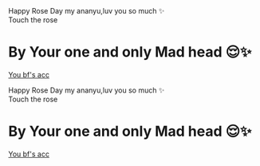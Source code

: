 <!DOCTYPE html>
<html lang="en">
<head>
    <meta charset="UTF-8">
    <meta name="viewport" content="width=device-width, initial-scale=1.0">
    <link rel="stylesheet" href="./style.css">
    <title>Hey Hey ✨</title>
    <link rel="icon" type="img/jpg" href="https://c4.wallpaperflare.com/wallpaper/812/187/770/kimi-no-na-wa-tachibana-taki-miyamizu-mitsuha-anime-wallpaper-preview.jpg">

</head>
<body>
  
<div class="rose">
  <div class="petal"></div>
  <div class="petal"></div>
  <div class="petal"></div>
  <div class="petal"></div>
  <div class="petal"></div>
  <div class="petal"></div>
  <div class="petal"></div>
  <div class="petal"></div>
  <div class="petal"></div>
  <div class="petal"></div>
  <div class="petal"></div>
  <div class="petal"></div>
  <div class="petal"></div>
  <div class="petal"></div>
  <div class="petal"></div>
  <div class="petal"></div>
  <div class="petal"></div>
  <div class="petal"></div>
  <div class="petal"></div>
  <div class="petal"></div>
  <div class="petal"></div>
  <div class="petal"></div>
  <div class="petal"></div>
  <div class="petal"></div>
  <div class="petal"></div>
  <div class="petal"></div>
  <div class="petal"></div>
  <div class="petal"></div>
  <div class="petal"></div>
  <div class="petal"></div>
  <div class="text">
      <span>Happy Rose Day my ananyu,luv you  so much ✨</span>
  </div>
</div>
<span id="prompt">Touch the rose</span>

<div style="display: none;">
  <audio autoplay="" loop="" controls="">
    <source src="https://heyyouu.netlify.app/song.mp3" type="audio/mp3">
  </audio>
</div>

<h1>By Your one and only Mad head 😌✨</h1>
<p><a href="https://instagram.com/1siddd"target="_blank">You bf's acc</a></p>
</body>

</html>

<!DOCTYPE html>
<html lang="en">
<head>
    <meta charset="UTF-8">
    <meta name="viewport" content="width=device-width, initial-scale=1.0">
    <link rel="stylesheet" href="./style.css">
    <title>Hey Hey ✨</title>
    <link rel="icon" type="img/jpg" href="https://c4.wallpaperflare.com/wallpaper/812/187/770/kimi-no-na-wa-tachibana-taki-miyamizu-mitsuha-anime-wallpaper-preview.jpg">

</head>
<body>
  
<div class="rose">
  <div class="petal"></div>
  <div class="petal"></div>
  <div class="petal"></div>
  <div class="petal"></div>
  <div class="petal"></div>
  <div class="petal"></div>
  <div class="petal"></div>
  <div class="petal"></div>
  <div class="petal"></div>
  <div class="petal"></div>
  <div class="petal"></div>
  <div class="petal"></div>
  <div class="petal"></div>
  <div class="petal"></div>
  <div class="petal"></div>
  <div class="petal"></div>
  <div class="petal"></div>
  <div class="petal"></div>
  <div class="petal"></div>
  <div class="petal"></div>
  <div class="petal"></div>
  <div class="petal"></div>
  <div class="petal"></div>
  <div class="petal"></div>
  <div class="petal"></div>
  <div class="petal"></div>
  <div class="petal"></div>
  <div class="petal"></div>
  <div class="petal"></div>
  <div class="petal"></div>
  <div class="text">
      <span>Happy Rose Day my ananyu,luv you  so much ✨</span>
  </div>
</div>
<span id="prompt">Touch the rose</span>

<div style="display: none;">
  <audio autoplay="" loop="" controls="">
    <source src="https://heyyouu.netlify.app/song.mp3" type="audio/mp3">
  </audio>
</div>

<h1>By Your one and only Mad head 😌✨</h1>
<p><a href="https://instagram.com/1siddd"target="_blank">You bf's acc</a></p>
</body>

</html>
